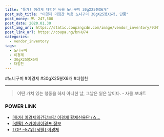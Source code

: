 ```yaml
--- 
title: "특가! 이경제 더힘찬 녹용 노니구미 30gX25봉X6개" 
post_sub_title: "이경제 더힘찬 녹용 노니구미 30gX25봉X6개, 단품" 
post_money: ₩. 247,500 
post_date: 2020.01.30 
post_img_url: https://static.coupangcdn.com/image/vendor_inventory/9d4f/43ecf2cf6a238fda5e857ab758ea06167b553cec77867843756ff25e7fe1.jpg 
post_link_url: https://coupa.ng/bnHU74 
categories: 
  - vendor_inventory 
tags: 
  - 노니구미 
  - 이경제 
  - 30gX25봉X6개 
  - 더힘찬 
--- 
```

  #노니구미 #이경제 #30gX25봉X6개 #더힘찬 
<hr> 

> 어떤 가치 있는 행동을 하지 아니한 날, 그날은 잃은 날이다. - 자콥 보바트 


### POWER LINK

* <a href="https://blog.naver.com/sakai111/221790377092" target="_blank">[특가] 이경제의건강보감 이경제 황제신용단 (쇼...</a>
* <a href="https://blog.naver.com/fasyy4321/221760015700" target="_blank"> [생활] 스카이베이경포 정보 </a>
* <a href="https://blog.naver.com/an0733/221789657221" target="_blank"> TOP ~57위 [생활] 이경제</a>
